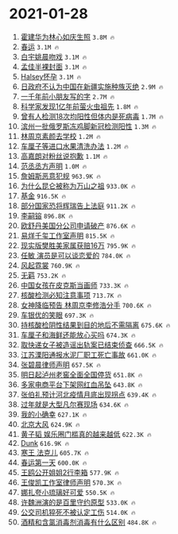 # 2021-01-28

1. [霍建华为林心如庆生照](https://s.weibo.com/weibo?q=%23%E9%9C%8D%E5%BB%BA%E5%8D%8E%E4%B8%BA%E6%9E%97%E5%BF%83%E5%A6%82%E5%BA%86%E7%94%9F%E7%85%A7%23&Refer=top) `3.8M 🔥`
1. [春运](https://s.weibo.com/weibo?q=%E6%98%A5%E8%BF%90&Refer=top) `3.1M 🔥`
1. [白宇姚晨吻戏](https://s.weibo.com/weibo?q=%E7%99%BD%E5%AE%87%E5%A7%9A%E6%99%A8%E5%90%BB%E6%88%8F&Refer=top) `3.1M 🔥`
1. [孟佳半裸封面](https://s.weibo.com/weibo?q=%23%E5%AD%9F%E4%BD%B3%E5%8D%8A%E8%A3%B8%E5%B0%81%E9%9D%A2%23&Refer=top) `3.1M 🔥`
1. [Halsey怀孕](https://s.weibo.com/weibo?q=Halsey%E6%80%80%E5%AD%95&Refer=top) `3.1M 🔥`
1. [日政府不认为中国在新疆实施种族灭绝](https://s.weibo.com/weibo?q=%23%E6%97%A5%E6%94%BF%E5%BA%9C%E4%B8%8D%E8%AE%A4%E4%B8%BA%E4%B8%AD%E5%9B%BD%E5%9C%A8%E6%96%B0%E7%96%86%E5%AE%9E%E6%96%BD%E7%A7%8D%E6%97%8F%E7%81%AD%E7%BB%9D%23&Refer=top) `2.9M 🔥`
1. [一千年前小朋友写的字](https://s.weibo.com/weibo?q=%23%E4%B8%80%E5%8D%83%E5%B9%B4%E5%89%8D%E5%B0%8F%E6%9C%8B%E5%8F%8B%E5%86%99%E7%9A%84%E5%AD%97%23&Refer=top) `2.7M 🔥`
1. [科学家发现1亿年前萤火虫祖先](https://s.weibo.com/weibo?q=%23%E7%A7%91%E5%AD%A6%E5%AE%B6%E5%8F%91%E7%8E%B01%E4%BA%BF%E5%B9%B4%E5%89%8D%E8%90%A4%E7%81%AB%E8%99%AB%E7%A5%96%E5%85%88%23&Refer=top) `1.8M 🔥`
1. [曾有人检测18次均阳性但体内是死病毒](https://s.weibo.com/weibo?q=%23%E6%9B%BE%E6%9C%89%E4%BA%BA%E6%A3%80%E6%B5%8B18%E6%AC%A1%E5%9D%87%E9%98%B3%E6%80%A7%E4%BD%86%E4%BD%93%E5%86%85%E6%98%AF%E6%AD%BB%E7%97%85%E6%AF%92%23&Refer=top) `1.7M 🔥`
1. [滨州一批俄罗斯冻鸡脚新冠检测阳性](https://s.weibo.com/weibo?q=%23%E6%BB%A8%E5%B7%9E%E4%B8%80%E6%89%B9%E4%BF%84%E7%BD%97%E6%96%AF%E5%86%BB%E9%B8%A1%E8%84%9A%E6%96%B0%E5%86%A0%E6%A3%80%E6%B5%8B%E9%98%B3%E6%80%A7%23&Refer=top) `1.3M 🔥`
1. [林周京素颜去学校](https://s.weibo.com/weibo?q=%23%E6%9E%97%E5%91%A8%E4%BA%AC%E7%B4%A0%E9%A2%9C%E5%8E%BB%E5%AD%A6%E6%A0%A1%23&Refer=top) `1.2M 🔥`
1. [车厘子等进口水果清洗办法](https://s.weibo.com/weibo?q=%23%E8%BD%A6%E5%8E%98%E5%AD%90%E7%AD%89%E8%BF%9B%E5%8F%A3%E6%B0%B4%E6%9E%9C%E6%B8%85%E6%B4%97%E5%8A%9E%E6%B3%95%23&Refer=top) `1.2M 🔥`
1. [高嘉朗对粉丝说抱歉](https://s.weibo.com/weibo?q=%23%E9%AB%98%E5%98%89%E6%9C%97%E5%AF%B9%E7%B2%89%E4%B8%9D%E8%AF%B4%E6%8A%B1%E6%AD%89%23&Refer=top) `1.1M 🔥`
1. [范丞丞方声明](https://s.weibo.com/weibo?q=%23%E8%8C%83%E4%B8%9E%E4%B8%9E%E6%96%B9%E5%A3%B0%E6%98%8E%23&Refer=top) `1.0M 🔥`
1. [詹姆斯恶意犯规](https://s.weibo.com/weibo?q=%E8%A9%B9%E5%A7%86%E6%96%AF%E6%81%B6%E6%84%8F%E7%8A%AF%E8%A7%84&Refer=top) `963.9K 🔥`
1. [为什么昆仑被称为万山之祖](https://s.weibo.com/weibo?q=%23%E4%B8%BA%E4%BB%80%E4%B9%88%E6%98%86%E4%BB%91%E8%A2%AB%E7%A7%B0%E4%B8%BA%E4%B8%87%E5%B1%B1%E4%B9%8B%E7%A5%96%23&Refer=top) `933.0K 🔥`
1. [基金](https://s.weibo.com/weibo?q=%E5%9F%BA%E9%87%91&Refer=top) `916.5K 🔥`
1. [部分国家恐将辉瑞告上法庭](https://s.weibo.com/weibo?q=%23%E9%83%A8%E5%88%86%E5%9B%BD%E5%AE%B6%E6%81%90%E5%B0%86%E8%BE%89%E7%91%9E%E5%91%8A%E4%B8%8A%E6%B3%95%E5%BA%AD%23&Refer=top) `911.2K 🔥`
1. [李嗣镕](https://s.weibo.com/weibo?q=%E6%9D%8E%E5%97%A3%E9%95%95&Refer=top) `896.8K 🔥`
1. [欧舒丹美国分公司申请破产](https://s.weibo.com/weibo?q=%23%E6%AC%A7%E8%88%92%E4%B8%B9%E7%BE%8E%E5%9B%BD%E5%88%86%E5%85%AC%E5%8F%B8%E7%94%B3%E8%AF%B7%E7%A0%B4%E4%BA%A7%23&Refer=top) `876.6K 🔥`
1. [易烊千玺工作室声明](https://s.weibo.com/weibo?q=%23%E6%98%93%E7%83%8A%E5%8D%83%E7%8E%BA%E5%B7%A5%E4%BD%9C%E5%AE%A4%E5%A3%B0%E6%98%8E%23&Refer=top) `815.5K 🔥`
1. [现实版樊胜美家属获赔16万](https://s.weibo.com/weibo?q=%23%E7%8E%B0%E5%AE%9E%E7%89%88%E6%A8%8A%E8%83%9C%E7%BE%8E%E5%AE%B6%E5%B1%9E%E8%8E%B7%E8%B5%9416%E4%B8%87%23&Refer=top) `795.9K 🔥`
1. [任敏 演员是可以谈恋爱的](https://s.weibo.com/weibo?q=%E4%BB%BB%E6%95%8F%20%E6%BC%94%E5%91%98%E6%98%AF%E5%8F%AF%E4%BB%A5%E8%B0%88%E6%81%8B%E7%88%B1%E7%9A%84&Refer=top) `784.0K 🔥`
1. [风起霓裳](https://s.weibo.com/weibo?q=%E9%A3%8E%E8%B5%B7%E9%9C%93%E8%A3%B3&Refer=top) `760.9K 🔥`
1. [无羁](https://s.weibo.com/weibo?q=%E6%97%A0%E7%BE%81&Refer=top) `753.2K 🔥`
1. [中国女孩在皮克斯当画师](https://s.weibo.com/weibo?q=%23%E4%B8%AD%E5%9B%BD%E5%A5%B3%E5%AD%A9%E5%9C%A8%E7%9A%AE%E5%85%8B%E6%96%AF%E5%BD%93%E7%94%BB%E5%B8%88%23&Refer=top) `733.3K 🔥`
1. [核酸检测必知注意事项](https://s.weibo.com/weibo?q=%23%E6%A0%B8%E9%85%B8%E6%A3%80%E6%B5%8B%E5%BF%85%E7%9F%A5%E6%B3%A8%E6%84%8F%E4%BA%8B%E9%A1%B9%23&Refer=top) `713.7K 🔥`
1. [女神降临预告 林周京李修浩分手](https://s.weibo.com/weibo?q=%E5%A5%B3%E7%A5%9E%E9%99%8D%E4%B8%B4%E9%A2%84%E5%91%8A%20%E6%9E%97%E5%91%A8%E4%BA%AC%E6%9D%8E%E4%BF%AE%E6%B5%A9%E5%88%86%E6%89%8B&Refer=top) `700.6K 🔥`
1. [车银优的笑眼](https://s.weibo.com/weibo?q=%23%E8%BD%A6%E9%93%B6%E4%BC%98%E7%9A%84%E7%AC%91%E7%9C%BC%23&Refer=top) `697.3K 🔥`
1. [持核酸检阴性结果到目的地后不需隔离](https://s.weibo.com/weibo?q=%23%E6%8C%81%E6%A0%B8%E9%85%B8%E6%A3%80%E9%98%B4%E6%80%A7%E7%BB%93%E6%9E%9C%E5%88%B0%E7%9B%AE%E7%9A%84%E5%9C%B0%E5%90%8E%E4%B8%8D%E9%9C%80%E9%9A%94%E7%A6%BB%23&Refer=top) `675.6K 🔥`
1. [车厘子和海鲜还能放心买吗](https://s.weibo.com/weibo?q=%23%E8%BD%A6%E5%8E%98%E5%AD%90%E5%92%8C%E6%B5%B7%E9%B2%9C%E8%BF%98%E8%83%BD%E6%94%BE%E5%BF%83%E4%B9%B0%E5%90%97%23&Refer=top) `674.3K 🔥`
1. [取快递女子被造谣出轨案已结束侦查](https://s.weibo.com/weibo?q=%23%E5%8F%96%E5%BF%AB%E9%80%92%E5%A5%B3%E5%AD%90%E8%A2%AB%E9%80%A0%E8%B0%A3%E5%87%BA%E8%BD%A8%E6%A1%88%E5%B7%B2%E7%BB%93%E6%9D%9F%E4%BE%A6%E6%9F%A5%23&Refer=top) `666.5K 🔥`
1. [江苏溧阳通报水泥厂职工死亡事故](https://s.weibo.com/weibo?q=%23%E6%B1%9F%E8%8B%8F%E6%BA%A7%E9%98%B3%E9%80%9A%E6%8A%A5%E6%B0%B4%E6%B3%A5%E5%8E%82%E8%81%8C%E5%B7%A5%E6%AD%BB%E4%BA%A1%E4%BA%8B%E6%95%85%23&Refer=top) `661.0K 🔥`
1. [张碧晨律师声明](https://s.weibo.com/weibo?q=%23%E5%BC%A0%E7%A2%A7%E6%99%A8%E5%BE%8B%E5%B8%88%E5%A3%B0%E6%98%8E%23&Refer=top) `657.5K 🔥`
1. [明日起泸州老窖全面全国停货](https://s.weibo.com/weibo?q=%23%E6%98%8E%E6%97%A5%E8%B5%B7%E6%B3%B8%E5%B7%9E%E8%80%81%E7%AA%96%E5%85%A8%E9%9D%A2%E5%85%A8%E5%9B%BD%E5%81%9C%E8%B4%A7%23&Refer=top) `651.8K 🔥`
1. [多家电商平台下架网红血吊坠](https://s.weibo.com/weibo?q=%23%E5%A4%9A%E5%AE%B6%E7%94%B5%E5%95%86%E5%B9%B3%E5%8F%B0%E4%B8%8B%E6%9E%B6%E7%BD%91%E7%BA%A2%E8%A1%80%E5%90%8A%E5%9D%A0%23&Refer=top) `643.8K 🔥`
1. [张伯礼预计河北疫情月底出现拐点](https://s.weibo.com/weibo?q=%23%E5%BC%A0%E4%BC%AF%E7%A4%BC%E9%A2%84%E8%AE%A1%E6%B2%B3%E5%8C%97%E7%96%AB%E6%83%85%E6%9C%88%E5%BA%95%E5%87%BA%E7%8E%B0%E6%8B%90%E7%82%B9%23&Refer=top) `639.4K 🔥`
1. [过年就是大型凡尔赛现场](https://s.weibo.com/weibo?q=%23%E8%BF%87%E5%B9%B4%E5%B0%B1%E6%98%AF%E5%A4%A7%E5%9E%8B%E5%87%A1%E5%B0%94%E8%B5%9B%E7%8E%B0%E5%9C%BA%23&Refer=top) `634.6K 🔥`
1. [我的小确幸](https://s.weibo.com/weibo?q=%23%E6%88%91%E7%9A%84%E5%B0%8F%E7%A1%AE%E5%B9%B8%23&Refer=top) `627.1K 🔥`
1. [北京大风](https://s.weibo.com/weibo?q=%E5%8C%97%E4%BA%AC%E5%A4%A7%E9%A3%8E&Refer=top) `624.9K 🔥`
1. [黄子韬 娱乐圈门槛真的越来越低](https://s.weibo.com/weibo?q=%E9%BB%84%E5%AD%90%E9%9F%AC%20%E5%A8%B1%E4%B9%90%E5%9C%88%E9%97%A8%E6%A7%9B%E7%9C%9F%E7%9A%84%E8%B6%8A%E6%9D%A5%E8%B6%8A%E4%BD%8E&Refer=top) `622.3K 🔥`
1. [Dunk](https://s.weibo.com/weibo?q=Dunk&Refer=top) `616.9K 🔥`
1. [寒王 法克儿](https://s.weibo.com/weibo?q=%E5%AF%92%E7%8E%8B%20%E6%B3%95%E5%85%8B%E5%84%BF&Refer=top) `605.7K 🔥`
1. [春运第一天](https://s.weibo.com/weibo?q=%E6%98%A5%E8%BF%90%E7%AC%AC%E4%B8%80%E5%A4%A9&Refer=top) `600.0K 🔥`
1. [王鸥公开姐姐2行李箱](https://s.weibo.com/weibo?q=%23%E7%8E%8B%E9%B8%A5%E5%85%AC%E5%BC%80%E5%A7%90%E5%A7%902%E8%A1%8C%E6%9D%8E%E7%AE%B1%23&Refer=top) `577.9K 🔥`
1. [王俊凯工作室律师声明](https://s.weibo.com/weibo?q=%23%E7%8E%8B%E4%BF%8A%E5%87%AF%E5%B7%A5%E4%BD%9C%E5%AE%A4%E5%BE%8B%E5%B8%88%E5%A3%B0%E6%98%8E%23&Refer=top) `570.3K 🔥`
1. [娜扎夸小琉璃好可爱](https://s.weibo.com/weibo?q=%23%E5%A8%9C%E6%89%8E%E5%A4%B8%E5%B0%8F%E7%90%89%E7%92%83%E5%A5%BD%E5%8F%AF%E7%88%B1%23&Refer=top) `550.5K 🔥`
1. [许魏洲演的是百里守约原型](https://s.weibo.com/weibo?q=%23%E8%AE%B8%E9%AD%8F%E6%B4%B2%E6%BC%94%E7%9A%84%E6%98%AF%E7%99%BE%E9%87%8C%E5%AE%88%E7%BA%A6%E5%8E%9F%E5%9E%8B%23&Refer=top) `533.0K 🔥`
1. [公交司机猝死不被认定工伤](https://s.weibo.com/weibo?q=%E5%85%AC%E4%BA%A4%E5%8F%B8%E6%9C%BA%E7%8C%9D%E6%AD%BB%E4%B8%8D%E8%A2%AB%E8%AE%A4%E5%AE%9A%E5%B7%A5%E4%BC%A4&Refer=top) `514.0K 🔥`
1. [酒精和含氯消毒剂消毒有什么区别](https://s.weibo.com/weibo?q=%23%E9%85%92%E7%B2%BE%E5%92%8C%E5%90%AB%E6%B0%AF%E6%B6%88%E6%AF%92%E5%89%82%E6%B6%88%E6%AF%92%E6%9C%89%E4%BB%80%E4%B9%88%E5%8C%BA%E5%88%AB%23&Refer=top) `484.8K 🔥`
